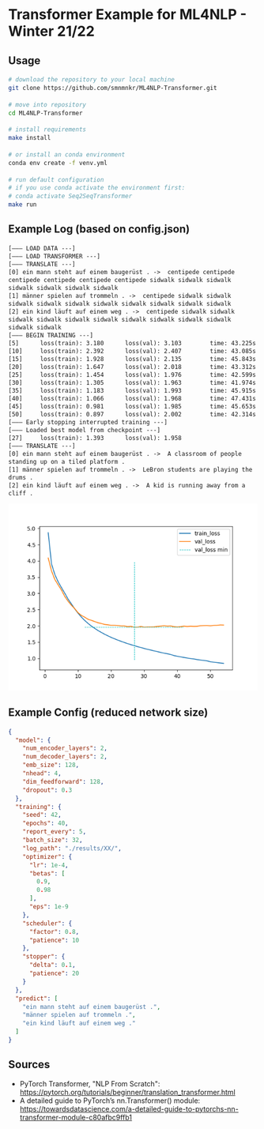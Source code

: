 # Transformer Example for ML4NLP - Winter 21/22

## Usage
```bash
# download the repository to your local machine
git clone https://github.com/smnmnkr/ML4NLP-Transformer.git

# move into repository
cd ML4NLP-Transformer

# install requirements
make install

# or install an conda environment
conda env create -f venv.yml

# run default configuration
# if you use conda activate the environment first:
# conda activate Seq2SeqTransformer
make run
```

## Example Log (based on config.json)
```terminal
[––– LOAD DATA ---]
[––– LOAD TRANSFORMER ---]
[––– TRANSLATE ---]
[0] ein mann steht auf einem baugerüst . ->  centipede centipede centipede centipede centipede centipede sidwalk sidwalk sidwalk sidwalk sidwalk sidwalk sidwalk
[1] männer spielen auf trommeln . ->  centipede sidwalk sidwalk sidwalk sidwalk sidwalk sidwalk sidwalk sidwalk sidwalk sidwalk
[2] ein kind läuft auf einem weg . ->  centipede sidwalk sidwalk sidwalk sidwalk sidwalk sidwalk sidwalk sidwalk sidwalk sidwalk sidwalk sidwalk
[––– BEGIN TRAINING ---]
[5]      loss(train): 3.180      loss(val): 3.103        time: 43.225s
[10]     loss(train): 2.392      loss(val): 2.407        time: 43.085s
[15]     loss(train): 1.928      loss(val): 2.135        time: 45.843s
[20]     loss(train): 1.647      loss(val): 2.018        time: 43.312s
[25]     loss(train): 1.454      loss(val): 1.976        time: 42.599s
[30]     loss(train): 1.305      loss(val): 1.963        time: 41.974s
[35]     loss(train): 1.183      loss(val): 1.993        time: 45.915s
[40]     loss(train): 1.066      loss(val): 1.968        time: 47.431s
[45]     loss(train): 0.981      loss(val): 1.985        time: 45.653s
[50]     loss(train): 0.897      loss(val): 2.002        time: 42.314s
[––– Early stopping interrupted training ---]
[––– Loaded best model from checkpoint ---]
[27]     loss(train): 1.393      loss(val): 1.958
[––– TRANSLATE ---]
[0] ein mann steht auf einem baugerüst . ->  A classroom of people standing up on a tiled platform . 
[1] männer spielen auf trommeln . ->  LeBron students are playing the drums . 
[2] ein kind läuft auf einem weg . ->  A kid is running away from a cliff .   
```
![Loss plot](./results/01/loss.png)

## Example Config (reduced network size)
```json
{
  "model": {
    "num_encoder_layers": 2,
    "num_decoder_layers": 2,
    "emb_size": 128,
    "nhead": 4,
    "dim_feedforward": 128,
    "dropout": 0.3
  },
  "training": {
    "seed": 42,
    "epochs": 40,
    "report_every": 5,
    "batch_size": 32,
    "log_path": "./results/XX/",
    "optimizer": {
      "lr": 1e-4,
      "betas": [
        0.9,
        0.98
      ],
      "eps": 1e-9
    },
    "scheduler": {
      "factor": 0.8,
      "patience": 10
    },
    "stopper": {
      "delta": 0.1,
      "patience": 20
    }
  },
  "predict": [
    "ein mann steht auf einem baugerüst .",
    "männer spielen auf trommeln .",
    "ein kind läuft auf einem weg ."
  ]
}
```

## Sources

* PyTorch Transformer, "NLP From Scratch": <https://pytorch.org/tutorials/beginner/translation_transformer.html>
* A detailed guide to PyTorch’s nn.Transformer() module: <https://towardsdatascience.com/a-detailed-guide-to-pytorchs-nn-transformer-module-c80afbc9ffb1>